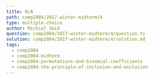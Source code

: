 ```yaml
---
title: N/A
path: comp2804/2017-winter-midterm/4
type: multiple-choice
author: Michiel Smid
question: comp2804/2017-winter-midterm/4/question.ts
solution: comp2804/2017-winter-midterm/4/solution.md
tags:
  - comp2804
  - comp2804-midterm
  - comp2804-permutations-and-binomial-coefficients
  - comp2804-the-principle-of-inclusion-and-exclusion
---
```

